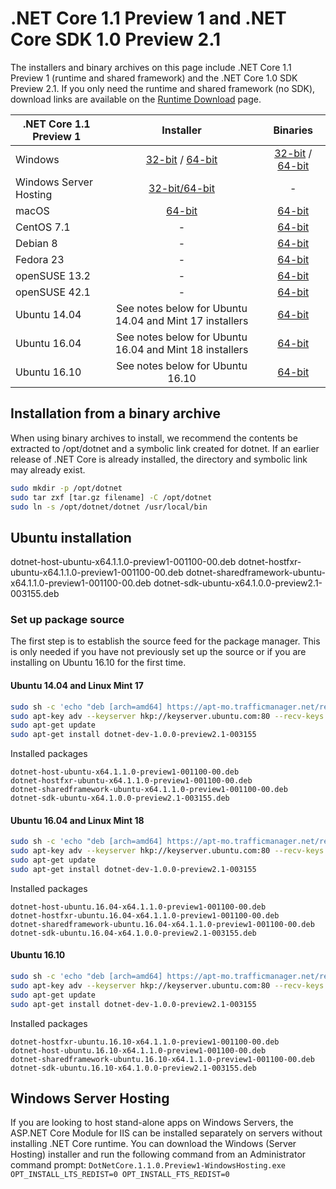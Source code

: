 # .NET Core 1.1 Preview 1 and .NET Core SDK 1.0 Preview 2.1

The installers and binary archives on this page include .NET Core 1.1 Preview 1 (runtime and shared framework) and the .NET Core 1.0 SDK Preview 2.1. If you only need the runtime and shared framework (no SDK), download links are available on the [Runtime Download](https://github.com/dotnet/core/blob/master/release-notes/preview-runtime-download.md) page.

| .NET Core 1.1 Preview 1 | Installer                                        | Binaries                                        |
| ----------------------- | :----------------------------------------------: | :----------------------------------------------:|
| Windows                 | [32-bit](https://go.microsoft.com/fwlink/?LinkID=831458) / [64-bit](https://go.microsoft.com/fwlink/?LinkID=831453)  | [32-bit](https://go.microsoft.com/fwlink/?LinkID=831474) / [64-bit](https://go.microsoft.com/fwlink/?LinkID=831469) |
| Windows Server Hosting  | [32-bit/64-bit](https://go.microsoft.com/fwlink/?linkid=832756) | - |
| macOS                   | [64-bit](https://go.microsoft.com/fwlink/?LinkID=831445)  | [64-bit](https://go.microsoft.com/fwlink/?LinkID=831486)                          |
| CentOS 7.1              | -                                                         | [64-bit](https://go.microsoft.com/fwlink/?LinkID=831470)                          |
| Debian 8                | -                                                         | [64-bit](https://go.microsoft.com/fwlink/?LinkID=831481)                          |
| Fedora 23               | -                                                         | [64-bit](https://go.microsoft.com/fwlink/?LinkID=831489)                          |
| openSUSE 13.2           | -                                                         | [64-bit](https://go.microsoft.com/fwlink/?LinkID=831491)                          |
| openSUSE 42.1           | -                                                         | [64-bit](https://go.microsoft.com/fwlink/?LinkID=831475)                          |
| Ubuntu 14.04            | See notes below for Ubuntu 14.04 and Mint 17 installers   | [64-bit](https://go.microsoft.com/fwlink/?LinkID=831488)                          |
| Ubuntu 16.04            | See notes below for Ubuntu 16.04 and Mint 18 installers   | [64-bit](https://go.microsoft.com/fwlink/?LinkID=831471)                          |
| Ubuntu 16.10            | See notes below for Ubuntu 16.10                          | [64-bit](https://go.microsoft.com/fwlink/?LinkID=831479)                          |

## Installation from a binary archive

When using binary archives to install, we recommend the contents be extracted to /opt/dotnet and a symbolic link created for dotnet. If an earlier release of .NET Core is already installed, the directory and symbolic link may already exist.

```bash
sudo mkdir -p /opt/dotnet
sudo tar zxf [tar.gz filename] -C /opt/dotnet
sudo ln -s /opt/dotnet/dotnet /usr/local/bin
```

## Ubuntu installation

dotnet-host-ubuntu-x64.1.1.0-preview1-001100-00.deb
dotnet-hostfxr-ubuntu-x64.1.1.0-preview1-001100-00.deb
dotnet-sharedframework-ubuntu-x64.1.1.0-preview1-001100-00.deb
dotnet-sdk-ubuntu-x64.1.0.0-preview2.1-003155.deb


### Set up package source

The first step is to establish the source feed for the package manager. This is only needed if you have not previously set up the source or if you are installing on Ubuntu 16.10 for the first time.

#### Ubuntu 14.04 and Linux Mint 17

```bash
sudo sh -c 'echo "deb [arch=amd64] https://apt-mo.trafficmanager.net/repos/dotnet-release/ trusty main" > /etc/apt/sources.list.d/dotnetdev.list'
sudo apt-key adv --keyserver hkp://keyserver.ubuntu.com:80 --recv-keys 417A0893
sudo apt-get update
sudo apt-get install dotnet-dev-1.0.0-preview2.1-003155
```

Installed packages

```
dotnet-host-ubuntu-x64.1.1.0-preview1-001100-00.deb
dotnet-hostfxr-ubuntu-x64.1.1.0-preview1-001100-00.deb
dotnet-sharedframework-ubuntu-x64.1.1.0-preview1-001100-00.deb
dotnet-sdk-ubuntu-x64.1.0.0-preview2.1-003155.deb
```

#### Ubuntu 16.04 and Linux Mint 18

```bash
sudo sh -c 'echo "deb [arch=amd64] https://apt-mo.trafficmanager.net/repos/dotnet-release/ xenial main" > /etc/apt/sources.list.d/dotnetdev.list'
sudo apt-key adv --keyserver hkp://keyserver.ubuntu.com:80 --recv-keys 417A0893
sudo apt-get update
sudo apt-get install dotnet-dev-1.0.0-preview2.1-003155
```

Installed packages

```
dotnet-host-ubuntu.16.04-x64.1.1.0-preview1-001100-00.deb
dotnet-hostfxr-ubuntu.16.04-x64.1.1.0-preview1-001100-00.deb
dotnet-sharedframework-ubuntu.16.04-x64.1.1.0-preview1-001100-00.deb
dotnet-sdk-ubuntu.16.04-x64.1.0.0-preview2.1-003155.deb
```

#### Ubuntu 16.10

```bash
sudo sh -c 'echo "deb [arch=amd64] https://apt-mo.trafficmanager.net/repos/dotnet-release/ yakkety main" > /etc/apt/sources.list.d/dotnetdev.list'
sudo apt-key adv --keyserver hkp://keyserver.ubuntu.com:80 --recv-keys 417A0893
sudo apt-get update
sudo apt-get install dotnet-dev-1.0.0-preview2.1-003155
```

Installed packages

```
dotnet-hostfxr-ubuntu.16.10-x64.1.1.0-preview1-001100-00.deb
dotnet-host-ubuntu.16.10-x64.1.1.0-preview1-001100-00.deb
dotnet-sharedframework-ubuntu.16.10-x64.1.1.0-preview1-001100-00.deb
dotnet-sdk-ubuntu.16.10-x64.1.0.0-preview2.1-003155.deb
```

## Windows Server Hosting
If you are looking to host stand-alone apps on Windows Servers, the ASP.NET Core Module for IIS can be installed separately on servers without installing .NET Core runtime. You can download the Windows (Server Hosting) installer and run the following command from an Administrator command prompt:
``DotNetCore.1.1.0.Preview1-WindowsHosting.exe OPT_INSTALL_LTS_REDIST=0 OPT_INSTALL_FTS_REDIST=0``
